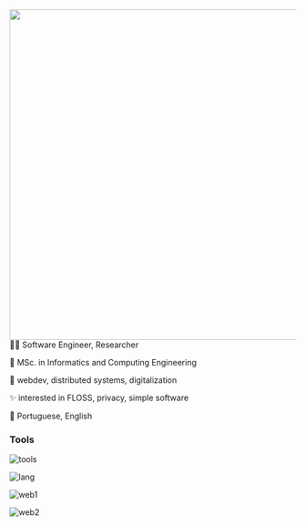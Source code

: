 
<img width="580" align="right" src="https://github.com/pastilhas/images/blob/main/shared%20image.jpg?raw=true">

🧑‍💻 Software Engineer, Researcher

🏫 MSc. in Informatics and Computing Engineering

💪 webdev, distributed systems, digitalization

✨ interested in FLOSS, privacy, simple software

💬 Portuguese, English


### Tools

![tools](https://skillicons.dev/icons?i=linux,debian,git,github,docker)

![lang](https://skillicons.dev/icons?i=cs,kotlin,python,bash,v)

![web1](https://skillicons.dev/icons?i=js,ts,nodejs,react)

![web2](https://skillicons.dev/icons?i=html,css,mui)
